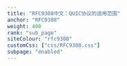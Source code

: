 ```yaml
---
title: "RFC9308中文：QUIC协议的适用范围"
anchor: "RFC9308"
weight: 400
rank: "sub_page"
siteColour: "rfc9308"
customCss: ["css/RFC9308.css"]
subpage: "enabled"
---
```

